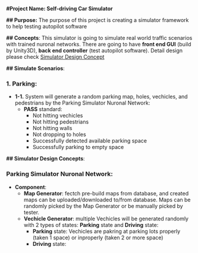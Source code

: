 **#Project Name: Self-driving Car Simulator**

**## Purpose:**
  The purpose of this project is creating a simulator framework to help testing autopilot software

**## Concepts**:
  This simulator is going to simulate real world traffic scenarios with trained nuronal networks. There are going to have **front end GUI** (build by Unity3D), **back end controller** (test autopilot software). Detail design please check [Simulator Design Concept](#Simulator-Design-Concept)

**## Simulate Scenarios**:
  ### 1. Parking:
  * **1-1.** System will generate a random parking map, holes, vechicles, and pedestrians by the Parking Simulator Nuronal Network:
    * **PASS** standard:
      * Not hitting vechicles
      * Not hitting pedestrians
      * Not hitting walls
      * Not dropping to holes
      * Successfully detected available parking space
      * Successfully parking to empty space


**## Simulator Design Concepts**:
  ### Parking Simulator Nuronal Network:
  * **Component**:
    * **Map Generator**: fectch pre-build maps from database, and created maps can be uploaded/downloaded to/from database. Maps can be randomly picked by the Map Generator or be manually picked by tester.
    * **Vechicle Generator**: multiple Vechicles will be generated randomly with 2 types of states: **Parking** state and **Driving** state:
      * **Parking** state: Vechicles are pakring at parking lots properly (taken 1 space) or inproperly (taken 2 or more space)
      * **Driving** state: 


